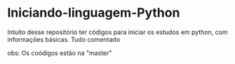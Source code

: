 # Iniciando-linguagem-Python
Intuito desse repositório ter códigos para iniciar os estudos em python, com informações básicas. Tudo comentado 

obs: Os coódigos estão na "master"
